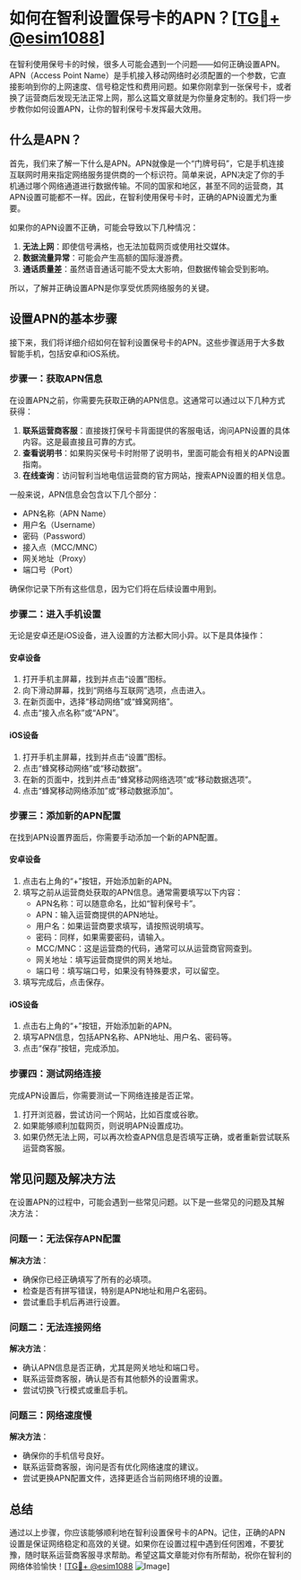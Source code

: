 # 如何在智利设置保号卡的APN？[[TG💪+ @esim1088](https://t.me/s/esim1088)]

在智利使用保号卡的时候，很多人可能会遇到一个问题——如何正确设置APN。APN（Access Point Name）是手机接入移动网络时必须配置的一个参数，它直接影响到你的上网速度、信号稳定性和费用问题。如果你刚拿到一张保号卡，或者换了运营商后发现无法正常上网，那么这篇文章就是为你量身定制的。我们将一步步教你如何设置APN，让你的智利保号卡发挥最大效用。

## 什么是APN？

首先，我们来了解一下什么是APN。APN就像是一个“门牌号码”，它是手机连接互联网时用来指定网络服务提供商的一个标识符。简单来说，APN决定了你的手机通过哪个网络通道进行数据传输。不同的国家和地区，甚至不同的运营商，其APN设置可能都不一样。因此，在智利使用保号卡时，正确的APN设置尤为重要。

如果你的APN设置不正确，可能会导致以下几种情况：

1. **无法上网**：即使信号满格，也无法加载网页或使用社交媒体。
2. **数据流量异常**：可能会产生高额的国际漫游费。
3. **通话质量差**：虽然语音通话可能不受太大影响，但数据传输会受到影响。

所以，了解并正确设置APN是你享受优质网络服务的关键。

## 设置APN的基本步骤

接下来，我们将详细介绍如何在智利设置保号卡的APN。这些步骤适用于大多数智能手机，包括安卓和iOS系统。

### 步骤一：获取APN信息

在设置APN之前，你需要先获取正确的APN信息。这通常可以通过以下几种方式获得：

1. **联系运营商客服**：直接拨打保号卡背面提供的客服电话，询问APN设置的具体内容。这是最直接且可靠的方式。
2. **查看说明书**：如果购买保号卡时附带了说明书，里面可能会有相关的APN设置指南。
3. **在线查询**：访问智利当地电信运营商的官方网站，搜索APN设置的相关信息。

一般来说，APN信息会包含以下几个部分：
- APN名称（APN Name）
- 用户名（Username）
- 密码（Password）
- 接入点（MCC/MNC）
- 网关地址（Proxy）
- 端口号（Port）

确保你记录下所有这些信息，因为它们将在后续设置中用到。

### 步骤二：进入手机设置

无论是安卓还是iOS设备，进入设置的方法都大同小异。以下是具体操作：

#### 安卓设备
1. 打开手机主屏幕，找到并点击“设置”图标。
2. 向下滑动屏幕，找到“网络与互联网”选项，点击进入。
3. 在新页面中，选择“移动网络”或“蜂窝网络”。
4. 点击“接入点名称”或“APN”。

#### iOS设备
1. 打开手机主屏幕，找到并点击“设置”图标。
2. 点击“蜂窝移动网络”或“移动数据”。
3. 在新的页面中，找到并点击“蜂窝移动网络选项”或“移动数据选项”。
4. 点击“蜂窝移动网络添加”或“移动数据添加”。

### 步骤三：添加新的APN配置

在找到APN设置界面后，你需要手动添加一个新的APN配置。

#### 安卓设备
1. 点击右上角的“+”按钮，开始添加新的APN。
2. 填写之前从运营商处获取的APN信息。通常需要填写以下内容：
   - APN名称：可以随意命名，比如“智利保号卡”。
   - APN：输入运营商提供的APN地址。
   - 用户名：如果运营商要求填写，请按照说明填写。
   - 密码：同样，如果需要密码，请输入。
   - MCC/MNC：这是运营商的代码，通常可以从运营商官网查到。
   - 网关地址：填写运营商提供的网关地址。
   - 端口号：填写端口号，如果没有特殊要求，可以留空。
3. 填写完成后，点击保存。

#### iOS设备
1. 点击右上角的“+”按钮，开始添加新的APN。
2. 填写APN信息，包括APN名称、APN地址、用户名、密码等。
3. 点击“保存”按钮，完成添加。

### 步骤四：测试网络连接

完成APN设置后，你需要测试一下网络连接是否正常。

1. 打开浏览器，尝试访问一个网站，比如百度或谷歌。
2. 如果能够顺利加载网页，则说明APN设置成功。
3. 如果仍然无法上网，可以再次检查APN信息是否填写正确，或者重新尝试联系运营商客服。

## 常见问题及解决方法

在设置APN的过程中，可能会遇到一些常见问题。以下是一些常见的问题及其解决方法：

### 问题一：无法保存APN配置

**解决方法**：  
- 确保你已经正确填写了所有的必填项。
- 检查是否有拼写错误，特别是APN地址和用户名密码。
- 尝试重启手机后再进行设置。

### 问题二：无法连接网络

**解决方法**：  
- 确认APN信息是否正确，尤其是网关地址和端口号。
- 联系运营商客服，确认是否有其他额外的设置需求。
- 尝试切换飞行模式或重启手机。

### 问题三：网络速度慢

**解决方法**：  
- 确保你的手机信号良好。
- 联系运营商客服，询问是否有优化网络速度的建议。
- 尝试更换APN配置文件，选择更适合当前网络环境的设置。

## 总结

通过以上步骤，你应该能够顺利地在智利设置保号卡的APN。记住，正确的APN设置是保证网络稳定和高效的关键。如果你在设置过程中遇到任何困难，不要犹豫，随时联系运营商客服寻求帮助。希望这篇文章能对你有所帮助，祝你在智利的网络体验愉快！[[TG💪+ @esim1088](https://t.me/s/esim1088) ![Image](https://i.postimg.cc/4NQfJmqS/Snipaste-2025-05-13-00-14-12.png)]
